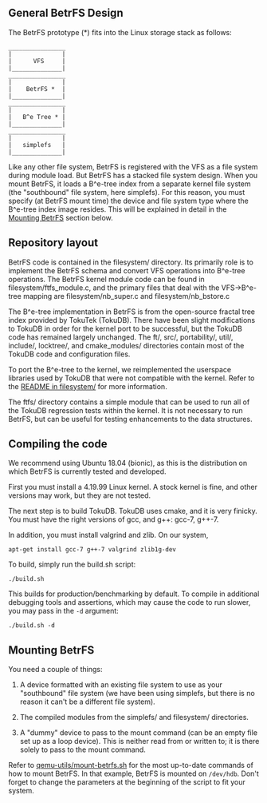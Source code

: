 General BetrFS Design
---------------------

The BetrFS prototype (*) fits into the Linux storage stack as follows:

    ________________
    |              |
    |      VFS     |
    |______________|
    ________________
    |              |
    |    BetrFS *  |
    |______________|
    ________________
    |              |
    |   B^e Tree * |
    |______________|
    ________________
    |              |
    |   simplefs   |
    |______________|


Like any other file system, BetrFS is registered with the VFS as a
file system during module load. But BetrFS has a stacked file system
design. When you mount BetrFS, it loads a B^e-tree index from a
separate kernel file system (the "southbound" file system, here
simplefs). For this reason, you must specify (at BetrFS mount time) the
device and file system type where the B^e-tree index image
resides. This will be explained in detail in the
[Mounting BetrFS](#Mounting-BetrFS) section below.


Repository layout
-----------------

BetrFS code is contained in the filesystem/ directory. Its primarily
role is to implement the BetrFS schema and convert VFS operations into
B^e-tree operations. The BetrFS kernel module code can be found in
filesystem/ftfs_module.c, and the primary files that deal with the
VFS->B^e-tree mapping are filesystem/nb_super.c and
filesystem/nb_bstore.c

The B^e-tree implementation in BetrFS is from the open-source fractal
tree index provided by TokuTek (TokuDB). There have been slight
modifications to TokuDB in order for the kernel port to be successful,
but the TokuDB code has remained largely unchanged. The ft/, src/,
portability/, util/, include/, locktree/, and cmake_modules/
directories contain most of the TokuDB code and configuration files.

To port the B^e-tree to the kernel, we reimplemented the userspace
libraries used by TokuDB that were not compatible with the
kernel. Refer to the [README in filesystem/](./filesystem) for more
information.

The ftfs/ directory contains a simple module that can be used to run
all of the TokuDB regression tests within the kernel. It is not
necessary to run BetrFS, but can be useful for testing enhancements to
the data structures.


Compiling the code
------------------

We recommend using Ubuntu 18.04 (bionic), as this is the distribution on
which BetrFS is currently tested and developed.

First you must install a 4.19.99 Linux kernel. A stock kernel is fine,
and other versions may work, but they are not tested.

The next step is to build TokuDB. TokuDB uses cmake, and it is very finicky.
You must have the right versions of gcc, and g++: gcc-7, g++-7.

In addition, you must install valgrind and zlib. On our system,

    apt-get install gcc-7 g++-7 valgrind zlib1g-dev

To build, simply run the build.sh script:

    ./build.sh

This builds for production/benchmarking by default.  To compile
in additional debugging tools and assertions, which may cause
the code to run slower, you may pass in the `-d` argument:

    ./build.sh -d


Mounting BetrFS
------------------------
You need a couple of things:

  1. A device formatted with an existing file system to use as your
  "southbound" file system (we have been using simplefs, but there is no
  reason it can't be a different file system).

  2. The compiled modules from the simplefs/ and filesystem/ directories.

  4. A "dummy" device to pass to the mount command (can be an empty
  file set up as a loop device). This is neither read from or written
  to; it is there solely to pass to the mount command.

Refer to [qemu-utils/mount-betrfs.sh](qemu-utils/mount-betrfs.sh) for the most
up-to-date commands of how to mount BetrFS. In that example, BetrFS is mounted
on `/dev/hdb`. Don't forget to change the parameters at the beginning of the script
to fit your system.
